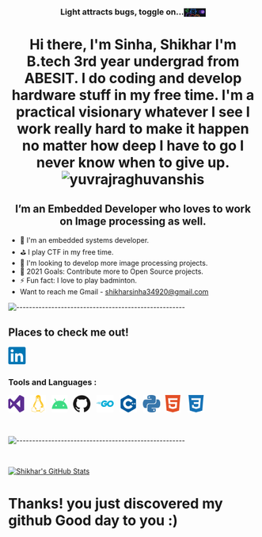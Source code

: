 <h3 align="center" style="vertical-align:middle">Light attracts bugs, toggle on...<a href="https://github.com/settings/appearance" title="Click to toggle dark mode on."><img height="17.5" width="43.75" style="vertical-align:middle" src="https://raw.githubusercontent.com/Shikhar0708/Shikhar0708/main/icons/github_dark_alien.png" alt="dark toggle"/></a></h3> 

<h1 align="center"> Hi there, I'm Sinha, Shikhar I'm B.tech 3rd year undergrad from ABESIT. I do coding and develop hardware stuff in my free time. I'm a practical visionary whatever I see I work really hard to make it happen no matter how deep I have to go I never know when to give up. <img src="https://komarev.com/ghpvc/?username=shikhar0708&color=008080&style=flat&label=Views" alt="yuvrajraghuvanshis" /> </h1>



<h2 align="center"> I’m an Embedded Developer who loves to work on Image processing as well. </h2>

- 🌱 I'm an embedded systems developer.
- ⛳ I play CTF in my free time.
- 🎈 I'm looking to develop more image processing projects.
- 🥅 2021 Goals: Contribute more to Open Source projects.
- ⚡ Fun fact: I love to play badminton.
- Want to reach me Gmail - shikharsinha34920@gmail.com

![-----------------------------------------------------](https://raw.githubusercontent.com/andreasbm/readme/master/assets/lines/colored.png)

## Places to check me out! 

[<img height="35" width="35" src="https://raw.githubusercontent.com/Shikhar0708/Shikhar0708/main/icons/linkedin.svg" alt="LinkedIn" />][linkedin] &nbsp;

### Tools and Languages :

[<img height="35" width="32" src="https://raw.githubusercontent.com/Shikhar0708/Shikhar0708/main/icons/visualstudio.svg" alt="Visual Studio"/>](# "Visual Studio") &nbsp;
[<img height="35" width="32" src="https://raw.githubusercontent.com/Shikhar0708/Shikhar0708/main/icons/linux.svg" alt="Linux" />](# "Kali Linux") &nbsp;
[<img height="35" width="32" src="https://raw.githubusercontent.com/Shikhar0708/Shikhar0708/main/icons/android.svg" alt="Android" />](# "Android OS") &nbsp;
[<img height="35" width="35" src="https://raw.githubusercontent.com/Shikhar0708/Shikhar0708/main/icons/github.svg" alt="GitHub" />](# "GitHub") &nbsp;
[<img height="35" width="35" src="https://raw.githubusercontent.com/Shikhar0708/Shikhar0708/main/icons/go.svg" alt="Go" />](# "Go") &nbsp;
[<img height="35" width="35" src="https://raw.githubusercontent.com/Shikhar0708/Shikhar0708/main/icons/cplusplus.svg" alt="C++" />](# "C++") &nbsp;
[<img height="35" width="35" src="https://raw.githubusercontent.com/Shikhar0708/Shikhar0708/main/icons/python.svg" alt="Python" />](# "Python")&nbsp;
[<img height="35" width="35" src="https://raw.githubusercontent.com/Shikhar0708/Shikhar0708/main/icons/html5.svg" alt="HTML5" />](# "HTML5") &nbsp;
[<img height="35" width="35" src="https://raw.githubusercontent.com/Shikhar0708/Shikhar0708/main/icons/css3.svg" alt="CSS 3" />](# "CSS3") &nbsp;


<br />

![-----------------------------------------------------](https://raw.githubusercontent.com/andreasbm/readme/master/assets/lines/colored.png)

<br />

[<img align="" alt="Shikhar's GitHub Stats" src="https://github-readme-stats.codestackr.vercel.app/api?username=shikhar0708&show_icons=true&hide_border=false&count_private=true&title_color=2aa889&icon_color=599cab&text_color=99d1ce&bg_color=0c1016" />](# "Some of my stats.")


[linkedin]: https://www.linkedin.com/in/shikhar-kant-sinha-2b9179197  "LinkedIn, judge my academics."

# Thanks! you just discovered my github Good day to you :)
